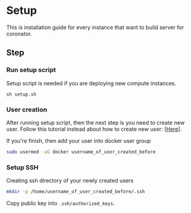 # Setup

This is installation guide for every instance that want to build server for coronator.

## Step

### Run setup script

Setup script is needed if you are deploying new compute instances.

```
sh setup.sh
```

### User creation

After running setup script, then the next step is you need to create new user. Follow this tutorial instead about how to create new user: [[Here](https://www.digitalocean.com/community/tutorials/how-to-create-a-sudo-user-on-ubuntu-quickstart)].

If you're finish, then add your user into docker user group

```bash
sudo usermod -aG docker username_of_user_created_before
```

### Setup SSH

Creating ssh directory of your newly created users

```bash
mkdir -p /home/username_of_user_created_before/.ssh
```

Copy public key into `.ssh/authorized_keys`.
